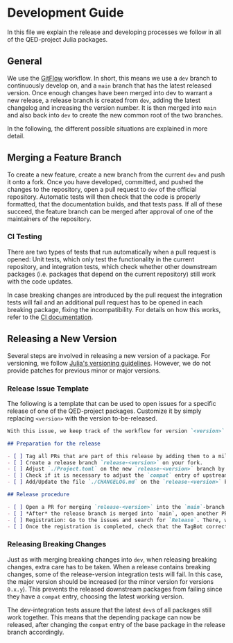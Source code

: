 # Development Guide

In this file we explain the release and developing processes we follow in all of the QED-project Julia packages.

## General

We use the [GitFlow](https://www.atlassian.com/git/tutorials/comparing-workflows/gitflow-workflow) workflow. In short, this means we use a `dev` branch to continuously develop on, and a `main` branch that has the latest released version. Once enough changes have been merged into dev to warrant a new release, a release branch is created from `dev`, adding the latest changelog and increasing the version number. It is then merged into `main` and also back into `dev` to create the new common root of the two branches.

In the following, the different possible situations are explained in more detail.

## Merging a Feature Branch

To create a new feature, create a new branch from the current `dev` and push it onto a fork. Once you have developed, committed, and pushed the changes to the repository, open a pull request to `dev` of the official repository. Automatic tests will then check that the code is properly formatted, that the documentation builds, and that tests pass. If all of these succeed, the feature branch can be merged after approval of one of the maintainers of the repository.

### CI Testing

There are two types of tests that run automatically when a pull request is opened: Unit tests, which only test the functionality in the current repository, and integration tests, which check whether other downstream packages (i.e. packages that depend on the current repository) still work with the code updates.

In case breaking changes are introduced by the pull request the integration tests will fail and an additional pull request has to be opened in each breaking package, fixing the incompatibility. For details on how this works, refer to the [CI documentation](ci.md#Integration-Tests-for-CI-Users).

## Releasing a New Version

Several steps are involved in releasing a new version of a package. For versioning, we follow [Julia's versioning guidelines](https://julialang.org/blog/2019/08/release-process/). However, we do not provide patches for previous minor or major versions.

### Release Issue Template

The following is a template that can be used to open issues for a specific release of one of the QED-project packages. Customize it by simply replacing `<version>` with the version to-be-released.

```md
With this issue, we keep track of the workflow for version `<version>` release.

## Preparation for the release

- [ ] Tag all PRs that are part of this release by adding them to a milestone named `Release-<version>`.
- [ ] Create a release branch `release-<version>` on your fork.
- [ ] Adjust `./Project.toml` on the new `release-<version>` branch by ticking up the version.
- [ ] Check if it is necessary to adjust the `compat` entry of upstream QED-project packages.
- [ ] Add/Update the file `./CHANGELOG.md` on the `release-<version>` branch by appending a summary section. This can be done by using the tagged PRs associated with this release.

## Release procedure

- [ ] Open a PR for merging `release-<version>` into the `main`-branch of the QEDjl-project repository with at least one reviewer who only needs to check the points above, the code additions were reviewed in the respective PRs. Do not delete the `release-<version>` branch yet. :warning: **Do not squash this PR, use a simple merge commit** :warning:
- [ ] *After* the release branch is merged into `main`, open another PR for merging `release-<version>` into the `dev`-branch of the QEDjl-project repository. This can be merged without much review because the relevant changes were already reviewed in the PR `release-<version> -> main`. After this merge, you are free to delete the `release-<version>`-branch on your fork. :warning: **Do not squash this PR, use a simple merge commit** :warning:
- [ ] Registration: Go to the issues and search for `Release`. There, write a comment with `<at>JuliaRegistrator register(branch="main")` with a real `@` to trigger the registration bot opening a PR on Julia's general registry. Also add a small general description of the release, so TagBot adds it to the GitHub release later.
- [ ] Once the registration is completed, check that the TagBot correctly tagged the version and built a GitHub release.
```

### Releasing Breaking Changes

Just as with merging breaking changes into `dev`, when releasing breaking changes, extra care has to be taken. When a release contains breaking changes, some of the release-version integration tests will fail. In this case, the major version should be increased (or the minor version for versions `0.x.y`). This prevents the released downstream packages from failing since they have a `compat` entry, choosing the latest working version. 

The dev-integration tests assure that the latest `dev`s of all packages still work together. This means that the depending package can now be released, after changing the `compat` entry of the base package in the release branch accordingly.
